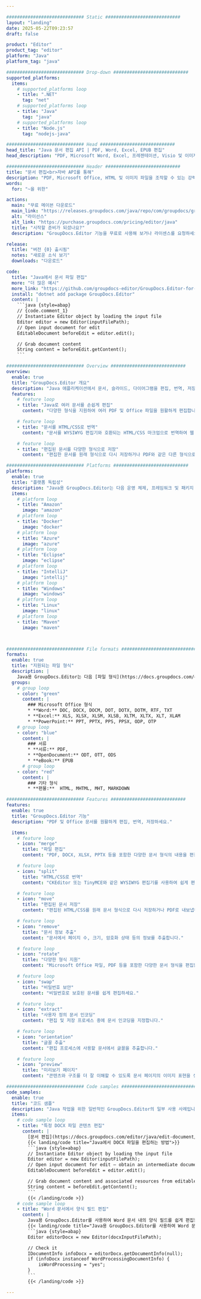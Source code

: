 ```yaml
---

############################# Static ############################
layout: "landing"
date: 2025-05-22T09:23:57
draft: false

product: "Editor"
product_tag: "editor"
platform: "Java"
platform_tag: "java"

############################# Drop-down ############################
supported_platforms:
  items:
    # supported_platforms loop
    - title: ".NET"
      tag: "net"
    # supported_platforms loop
    - title: "Java"
      tag: "java"
    # supported_platforms loop
    - title: "Node.js"
      tag: "nodejs-java"

############################# Head ############################
head_title: "Java 문서 편집 API | PDF, Word, Excel, EPUB 편집"
head_description: "PDF, Microsoft Word, Excel, 프레젠테이션, Visio 및 이미지 형식의 문서 페이지를 편집, 번역 및 저장하는 Java 문서 편집 API입니다."

############################# Header ############################
title: "문서 편집<br>자바 API를 통해"
description: "PDF, Microsoft Office, HTML 및 이미지 파일을 조작할 수 있는 강력한 편집기 API입니다."
words:
  for: "~을 위한"

actions:
  main: "무료 메이븐 다운로드"
  main_link: "https://releases.groupdocs.com/java/repo/com/groupdocs/groupdocs-editor/"
  alt: "라이선스"
  alt_link: "https://purchase.groupdocs.com/pricing/editor/java"
  title: "시작할 준비가 되셨나요?"
  description: "GroupDocs.Editor 기능을 무료로 사용해 보거나 라이센스를 요청하세요."

release:
  title: "버전 {0} 출시됨"
  notes: "새로운 소식 보기"
  downloads: "다운로드"

code:
  title: "Java에서 문서 파일 편집"
  more: "더 많은 예시"
  more_link: "https://github.com/groupdocs-editor/GroupDocs.Editor-for-Java"
  install: "dotnet add package GroupDocs.Editor"
  content: |
    ```java {style=abap}   
    // {code.comment_1}
    // Instantiate Editor object by loading the input file
    Editor editor = new Editor(inputFilePath);
    // Open input document for edit
    EditableDocument beforeEdit = editor.edit();

    // Grab document content
    String content = beforeEdit.getContent();
    ```

############################# Overview ############################
overview:
  enable: true
  title: "GroupDocs.Editor 개요"
  description: "Java 애플리케이션에서 문서, 슬라이드, 다이어그램을 편집, 번역, 저장하는 API입니다."
  features:
    # feature loop
    - title: "Java로 여러 문서를 손쉽게 편집"
      content: "다양한 형식을 지원하여 여러 PDF 및 Office 파일을 원활하게 편집합니다. Java용 GroupDocs.Editor를 사용하면 문서 편집이 빠르고 번거롭지 않습니다."

    # feature loop
    - title: "문서를 HTML/CSS로 번역"
      content: "문서를 WYSIWYG 편집기와 호환되는 HTML/CSS 마크업으로 번역하여 웹 환경에서 쉽고 효율적으로 문서를 편집할 수 있습니다."

    # feature loop
    - title: "편집된 문서를 다양한 형식으로 저장"
      content: "편집한 문서를 원래 형식으로 다시 저장하거나 PDF와 같은 다른 형식으로 내보내 유연성과 호환성을 보장합니다."

############################# Platforms ############################
platforms:
  enable: true
  title: "플랫폼 독립성"
  description: "Java용 GroupDocs.Editor는 다음 운영 체제, 프레임워크 및 패키지 관리자를 지원합니다."
  items:
    # platform loop
    - title: "Amazon"
      image: "amazon"
    # platform loop
    - title: "Docker"
      image: "docker"
    # platform loop
    - title: "Azure"
      image: "azure"
    # platform loop
    - title: "Eclipse"
      image: "eclipse"
    # platform loop
    - title: "IntelliJ"
      image: "intellij"
    # platform loop
    - title: "Windows"
      image: "windows"
    # platform loop
    - title: "Linux"
      image: "linux"
    # platform loop
    - title: "Maven"
      image: "maven"



############################# File formats ############################
formats:
  enable: true
  title: "지원되는 파일 형식"
  description: |
    Java용 GroupDocs.Editor는 다음 [파일 형식](https://docs.groupdocs.com/editor/java/supported-document-formats/)을 사용한 작업을 지원합니다.
  groups:
    # group loop
    - color: "green"
      content: |
        ### Microsoft Office 형식
        * **Word:** DOC, DOCX, DOCM, DOT, DOTX, DOTM, RTF, TXT
        * **Excel:** XLS, XLSX, XLSM, XLSB, XLTM, XLTX, XLT, XLAM
        * **PowerPoint:** PPT, PPTX, PPS, PPSX, ODP, OTP
    # group loop
    - color: "blue"
      content: |
        ### 서류
        * **서류:** PDF, 
        * **OpenDocument:** ODT, OTT, ODS
        * **eBook:** EPUB
      # group loop
    - color: "red"
      content: |
        ### 기타 형식
        * **편물:**  HTML, MHTML, MHT, MARKDOWN

############################# Features ############################
features:
  enable: true
  title: "GroupDocs.Editor 기능"
  description: "PDF 및 Office 문서를 원활하게 편집, 번역, 저장하세요."

  items:
    # feature loop
    - icon: "merge"
      title: "파일 편집"
      content: "PDF, DOCX, XLSX, PPTX 등을 포함한 다양한 문서 형식의 내용을 편집합니다."

    # feature loop
    - icon: "split"
      title: "HTML/CSS로 번역"
      content: "CKEditor 또는 TinyMCE와 같은 WYSIWYG 편집기를 사용하여 쉽게 편집할 수 있도록 문서를 HTML/CSS로 변환하세요."

    # feature loop
    - icon: "move"
      title: "편집된 문서 저장"
      content: "편집된 HTML/CSS를 원래 문서 형식으로 다시 저장하거나 PDF로 내보냅니다."

    # feature loop
    - icon: "remove"
      title: "문서 정보 추출"
      content: "문서에서 페이지 수, 크기, 암호화 상태 등의 정보를 추출합니다."

    # feature loop
    - icon: "rotate"
      title: "다양한 형식 지원"
      content: "Microsoft Office 파일, PDF 등을 포함한 다양한 문서 형식을 편집합니다."

    # feature loop
    - icon: "swap"
      title: "비밀번호 보안"
      content: "비밀번호로 보호된 문서를 쉽게 편집하세요."

    # feature loop
    - icon: "extract"
      title: "사용자 정의 문서 인코딩"
      content: "편집 및 저장 프로세스 중에 문서 인코딩을 지정합니다."

    # feature loop
    - icon: "orientation"
      title: "글꼴 추출"
      content: "편집 프로세스에 사용할 문서에서 글꼴을 추출합니다."

    # feature loop
    - icon: "preview"
      title: "미리보기 페이지"
      content: "콘텐츠와 구조를 더 잘 이해할 수 있도록 문서 페이지의 이미지 표현을 생성합니다."

############################# Code samples ############################
code_samples:
  enable: true
  title: "코드 샘플"
  description: "Java 작업을 위한 일반적인 GroupDocs.Editor의 일부 사용 사례입니다."
  items:
    # code sample loop
    - title: "특정 DOCX 파일 콘텐츠 편집"
      content: |
        [문서 편집](https://docs.groupdocs.com/editor/java/edit-document/) 기능을 사용하면 DOCX 파일을 로드, 편집, 저장할 수 있습니다. 다음은 Java를 사용하여 문서 편집을 수행하는 방법에 대한 예입니다.
        {{< landing/code title="Java에서 DOCX 파일을 편집하는 방법">}}
        ```java {style=abap}   
        // Instantiate Editor object by loading the input file
        Editor editor = new Editor(inputFilePath);
        // Open input document for edit — obtain an intermediate document, that can be edited
        EditableDocument beforeEdit = editor.edit();

        // Grab document content and associated resources from editable document
        String content = beforeEdit.getContent();
        ```
        {{< /landing/code >}}
    # code sample loop
    - title: "Word 문서에서 양식 필드 편집"
      content: |
        Java용 GroupDocs.Editor를 사용하여 Word 문서 내의 양식 필드를 쉽게 편집할 수 있습니다. Java를 사용하여 Word 문서의 양식 필드를 편집하는 방법은 다음과 같습니다.
        {{< landing/code title="Java용 GroupDocs.Editor를 사용하여 Word 문서의 양식 필드를 편집하는 방법">}}
        ```java {style=abap}   
        Editor editorDocx = new Editor(docxInputFilePath);

        // Check it
        IDocumentInfo infoDocx = editorDocx.getDocumentInfo(null);
        if (infoDocx instanceof WordProcessingDocumentInfo) {
            isWordProcessing = "yes";
        }
        ```
        {{< /landing/code >}}

---
```

